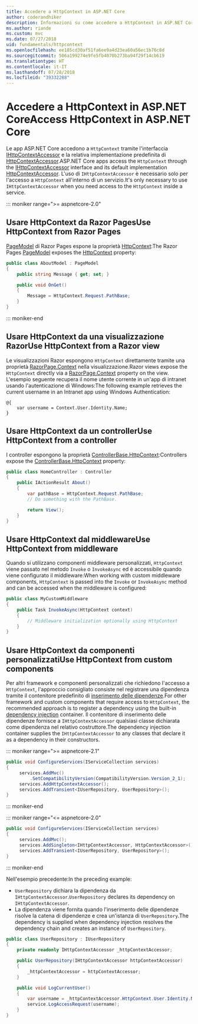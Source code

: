 ```yaml
---
title: Accedere a HttpContext in ASP.NET Core
author: coderandhiker
description: Informazioni su come accedere a HttpContext in ASP.NET Core.
ms.author: riande
ms.custom: mvc
ms.date: 07/27/2018
uid: fundamentals/httpcontext
ms.openlocfilehash: ee185cd30af51fa6ee9a4d23ea60a56ec1b76c8d
ms.sourcegitcommit: 506a199274e9fe5fb4070b273ba94f29f14cb619
ms.translationtype: HT
ms.contentlocale: it-IT
ms.lasthandoff: 07/28/2018
ms.locfileid: "39332288"
---
```

# <a name="access-httpcontext-in-aspnet-core"></a><span data-ttu-id="b23b5-103">Accedere a HttpContext in ASP.NET Core</span><span class="sxs-lookup"><span data-stu-id="b23b5-103">Access HttpContext in ASP.NET Core</span></span>

<span data-ttu-id="b23b5-104">Le app ASP.NET Core accedono a `HttpContext` tramite l'interfaccia [IHttpContextAccessor](/dotnet/api/microsoft.aspnetcore.http.ihttpcontextaccessor) e la relativa implementazione predefinita di [HttpContextAccessor](/dotnet/api/microsoft.aspnetcore.http.httpcontextaccessor).</span><span class="sxs-lookup"><span data-stu-id="b23b5-104">ASP.NET Core apps access the `HttpContext` through the [IHttpContextAccessor](/dotnet/api/microsoft.aspnetcore.http.ihttpcontextaccessor) interface and its default implementation [HttpContextAccessor](/dotnet/api/microsoft.aspnetcore.http.httpcontextaccessor).</span></span> <span data-ttu-id="b23b5-105">L'uso di `IHttpContextAccessor` è necessario solo per l'accesso a `HttpContext` all'interno di un servizio.</span><span class="sxs-lookup"><span data-stu-id="b23b5-105">It's only necessary to use `IHttpContextAccessor` when you need access to the `HttpContext` inside a service.</span></span>

::: moniker range=">= aspnetcore-2.0"

## <a name="use-httpcontext-from-razor-pages"></a><span data-ttu-id="b23b5-106">Usare HttpContext da Razor Pages</span><span class="sxs-lookup"><span data-stu-id="b23b5-106">Use HttpContext from Razor Pages</span></span>

<span data-ttu-id="b23b5-107">[PageModel](/dotnet/api/microsoft.aspnetcore.mvc.razorpages.pagemodel) di Razor Pages espone la proprietà [HttpContext](/dotnet/api/microsoft.aspnetcore.mvc.razorpages.pagemodel.httpcontext):</span><span class="sxs-lookup"><span data-stu-id="b23b5-107">The Razor Pages [PageModel](/dotnet/api/microsoft.aspnetcore.mvc.razorpages.pagemodel) exposes the [HttpContext](/dotnet/api/microsoft.aspnetcore.mvc.razorpages.pagemodel.httpcontext) property:</span></span>

```csharp
public class AboutModel : PageModel
{
    public string Message { get; set; }

    public void OnGet()
    {
        Message = HttpContext.Request.PathBase;
    }
}
```

::: moniker-end

## <a name="use-httpcontext-from-a-razor-view"></a><span data-ttu-id="b23b5-108">Usare HttpContext da una visualizzazione Razor</span><span class="sxs-lookup"><span data-stu-id="b23b5-108">Use HttpContext from a Razor view</span></span>

<span data-ttu-id="b23b5-109">Le visualizzazioni Razor espongono `HttpContext` direttamente tramite una proprietà [RazorPage.Context](/dotnet/api/microsoft.aspnetcore.mvc.razor.razorpage.context#Microsoft_AspNetCore_Mvc_Razor_RazorPage_Context) nella visualizzazione.</span><span class="sxs-lookup"><span data-stu-id="b23b5-109">Razor views expose the `HttpContext` directly via a [RazorPage.Context](/dotnet/api/microsoft.aspnetcore.mvc.razor.razorpage.context#Microsoft_AspNetCore_Mvc_Razor_RazorPage_Context) property on the view.</span></span> <span data-ttu-id="b23b5-110">L'esempio seguente recupera il nome utente corrente in un'app di intranet usando l'autenticazione di Windows:</span><span class="sxs-lookup"><span data-stu-id="b23b5-110">The following example retrieves the current username in an Intranet app using Windows Authentication:</span></span>

```cshtml
@{
    var username = Context.User.Identity.Name;
}
```

## <a name="use-httpcontext-from-a-controller"></a><span data-ttu-id="b23b5-111">Usare HttpContext da un controller</span><span class="sxs-lookup"><span data-stu-id="b23b5-111">Use HttpContext from a controller</span></span>

<span data-ttu-id="b23b5-112">I controller espongono la proprietà [ControllerBase.HttpContext](/dotnet/api/microsoft.aspnetcore.mvc.controllerbase.httpcontext):</span><span class="sxs-lookup"><span data-stu-id="b23b5-112">Controllers expose the [ControllerBase.HttpContext](/dotnet/api/microsoft.aspnetcore.mvc.controllerbase.httpcontext) property:</span></span>

```csharp
public class HomeController : Controller
{
    public IActionResult About()
    {
        var pathBase = HttpContext.Request.PathBase;
        // Do something with the PathBase.

        return View();
    }
}
```

## <a name="use-httpcontext-from-middleware"></a><span data-ttu-id="b23b5-113">Usare HttpContext dal middleware</span><span class="sxs-lookup"><span data-stu-id="b23b5-113">Use HttpContext from middleware</span></span>

<span data-ttu-id="b23b5-114">Quando si utilizzano componenti middleware personalizzati, `HttpContext` viene passato nel metodo `Invoke` o `InvokeAsync` ed è accessibile quando viene configurato il middleware:</span><span class="sxs-lookup"><span data-stu-id="b23b5-114">When working with custom middleware components, `HttpContext` is passed into the `Invoke` or `InvokeAsync` method and can be accessed when the middleware is configured:</span></span>

```csharp
public class MyCustomMiddleware
{
    public Task InvokeAsync(HttpContext context)
    {
        // Middleware initialization optionally using HttpContext
    }
}
```

## <a name="use-httpcontext-from-custom-components"></a><span data-ttu-id="b23b5-115">Usare HttpContext da componenti personalizzati</span><span class="sxs-lookup"><span data-stu-id="b23b5-115">Use HttpContext from custom components</span></span>

<span data-ttu-id="b23b5-116">Per altri framework e componenti personalizzati che richiedono l'accesso a `HttpContext`, l'approccio consigliato consiste nel registrare una dipendenza tramite il contenitore predefinito di [inserimento delle dipendenze](xref:fundamentals/dependency-injection).</span><span class="sxs-lookup"><span data-stu-id="b23b5-116">For other framework and custom components that require access to `HttpContext`, the recommended approach is to register a dependency using the built-in [dependency injection](xref:fundamentals/dependency-injection) container.</span></span> <span data-ttu-id="b23b5-117">Il contenitore di inserimento delle dipendenze fornisce a `IHttpContextAccessor` qualsiasi classe dichiarata come dipendenza nel relativo costruttore.</span><span class="sxs-lookup"><span data-stu-id="b23b5-117">The dependency injection container supplies the `IHttpContextAccessor` to any classes that declare it as a dependency in their constructors.</span></span>

::: moniker range=">= aspnetcore-2.1"

```csharp
public void ConfigureServices(IServiceCollection services)
{
     services.AddMvc()
         .SetCompatibilityVersion(CompatibilityVersion.Version_2_1);
     services.AddHttpContextAccessor();
     services.AddTransient<IUserRepository, UserRepository>();
}
```

::: moniker-end

::: moniker range="<= aspnetcore-2.0"

```csharp
public void ConfigureServices(IServiceCollection services)
{
     services.AddMvc();
     services.AddSingleton<IHttpContextAccessor, HttpContextAccessor>();
     services.AddTransient<IUserRepository, UserRepository>();
}
```

::: moniker-end

<span data-ttu-id="b23b5-118">Nell'esempio precedente:</span><span class="sxs-lookup"><span data-stu-id="b23b5-118">In the preceding example:</span></span>

* <span data-ttu-id="b23b5-119">`UserRepository` dichiara la dipendenza da `IHttpContextAccessor`.</span><span class="sxs-lookup"><span data-stu-id="b23b5-119">`UserRepository` declares its dependency on `IHttpContextAccessor`.</span></span>
* <span data-ttu-id="b23b5-120">La dipendenza viene fornita quando l'inserimento delle dipendenze risolve la catena di dipendenze e crea un'istanza di `UserRepository`.</span><span class="sxs-lookup"><span data-stu-id="b23b5-120">The dependency is supplied when dependency injection resolves the dependency chain and creates an instance of `UserRepository`.</span></span>

```csharp
public class UserRepository : IUserRepository
{
    private readonly IHttpContextAccessor _httpContextAccessor;

    public UserRepository(IHttpContextAccessor httpContextAccessor)
    {
        _httpContextAccessor = httpContextAccessor;
    }

    public void LogCurrentUser()
    {
        var username = _httpContextAccessor.HttpContext.User.Identity.Name;
        service.LogAccessRequest(username);
    }
}
```
